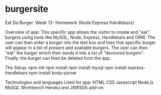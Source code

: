 # burgersite

Eat Da Burger:
Week 13- Homework (Node Express Handlebars)

Overview of app: This specific app allows the visitor to create and "eat" burgers using tools like MySQL, Node, Express, Handlebars and ORM. The user can then enter a burger into the text box and then that specific burger will appear in a list of present and available burgers. The user can then "eat" the burger which then sends it into a list of "devoured burgers". Finally, the burger can then be deleted from the app.

The Setup: npm init npm install npm install mysql npm install express-handlebars npm install body-parser

Technologies and languages Used for app: HTML CSS Javascript Node.js MySQL Workbench Heroku and JAWSDb add-on